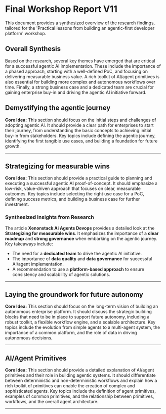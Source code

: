# Final Workshop Report V11

This document provides a synthesized overview of the research findings, tailored for the 'Practical lessons from building an agentic-first developer platform' workshop.

## Overall Synthesis

Based on the research, several key themes have emerged that are critical for a successful agentic AI implementation. These include the importance of a phased approach, starting with a well-defined PoC, and focusing on delivering measurable business value. A rich toolkit of AI/agent primitives is also essential for building more complex and autonomous workflows over time. Finally, a strong business case and a dedicated team are crucial for gaining enterprise buy-in and driving the agentic AI initiative forward.

## Demystifying the agentic journey

**Core Idea:** This section should focus on the initial steps and challenges of adopting agentic AI. It should provide a clear path for enterprises to start their journey, from understanding the basic concepts to achieving initial buy-in from stakeholders. Key topics include defining the agentic journey, identifying the first tangible use cases, and building a foundation for future growth.


---

## Strategizing for measurable wins

**Core Idea:** This section should provide a practical guide to planning and executing a successful agentic AI proof-of-concept. It should emphasize a low-risk, value-driven approach that focuses on clear, measurable outcomes. Key topics include selecting the right use case for a PoC, defining success metrics, and building a business case for further investment.

### Synthesized Insights from Research

The article **Xenonstack Ai Agents Devops** provides a detailed look at the **Strategizing for measurable wins**.                 It emphasizes the importance of a **clear roadmap** and **strong governance** when embarking on the agentic journey.                 Key takeaways include:
- The need for a **dedicated team** to drive the agentic AI initiative.
- The importance of **data quality** and **data governance** for successful AI/agent implementation.
- A recommendation to use a **platform-based approach** to ensure consistency and scalability of agentic solutions.

---

## Laying the groundwork for future autonomy

**Core Idea:** This section should focus on the long-term vision of building an autonomous enterprise platform. It should discuss the strategic building blocks that need to be in place to support future autonomy, including a robust toolkit, a flexible workflow engine, and a scalable architecture. Key topics include the evolution from simple agents to a multi-agent system, the importance of a common platform, and the role of data in driving autonomous decisions.


---

## AI/Agent Primitives

**Core Idea:** This section should provide a detailed explanation of AI/agent primitives and their role in building agentic systems. It should differentiate between deterministic and non-deterministic workflows and explain how a rich toolkit of primitives can enable the creation of complex and sophisticated agents. Key topics include the definition of agent primitives, examples of common primitives, and the relationship between primitives, workflows, and the overall agent architecture.


---

